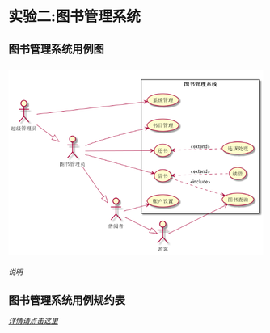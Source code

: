 # 实验二:图书管理系统

## 图书管理系统用例图
## ![图书管理系统用例图](.\图书管理系统用例图.png)
*说明*
## 图书管理系统用例规约表
[*详情请点击这里*](.\usecaseTable.md)

